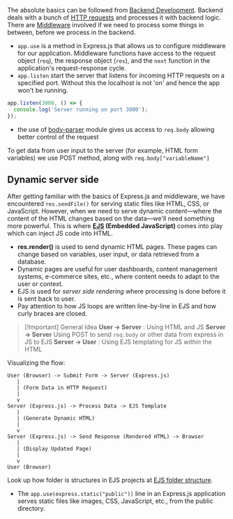 The absolute basics can be followed from [Backend Development](../Backend%20Development.md). Backend deals with a bunch of [HTTP requests](../HTTP%20requests.md) and processes it with backend logic. There are [Middleware](../Middleware.md) involved if we need to process some things in between, before we process in the backend. 

- `app.use` is a method in Express.js that allows us to configure middleware for our application. Middleware functions have access to the request object (`req`), the response object (`res`), and the `next` function in the application's request-response cycle. 
- `app.listen` start the server that listens for incoming HTTP requests on a specified port. Without this the localhost is not 'on' and hence the app won't be running.

```js
app.listen(3000, () => {
  console.log('Server running on port 3000');
});
```

-  the use of [body-parser](../body-parser.md) module gives us access to `req.body` allowing better control of the request

To get data from user input to the server (for example, HTML form variables) we use POST method, along with `req.body["variableName"]`

## Dynamic server side

After getting familiar with the basics of Express.js and middleware, we have encountered `res.sendFile()` for serving static files like HTML, CSS, or JavaScript. However, when we need to serve dynamic content—where the content of the HTML changes based on the data—we'll need something more powerful. This is where **[EJS](../EJS.md) (Embedded JavaScript)** comes into play which can inject JS code into HTML.

- **res.render()** is used to send dynamic HTML pages. These pages can change based on variables, user input, or data retrieved from a database.
- Dynamic pages are useful for user dashboards, content management systems, e-commerce sites, etc., where content needs to adapt to the user or context.
- EJS is used for *server side rendering*  where processing is done before it is sent back to user.
- Pay attention to how JS loops are written line-by-line in EJS and how curly braces are closed.


> [!Important] General Idea
> **User $\rightarrow$ Server** : Using HTML and JS
**Server $\rightarrow$ Server** Using POST to send `req.body` or other data from express in JS to EJS
**Server $\rightarrow$ User** : Using EJS templating for JS *within* the HTML

Visualizing the flow:
```
User (Browser) -> Submit Form -> Server (Express.js)
   |
   | (Form Data in HTTP Request)
   |
   v
Server (Express.js) -> Process Data -> EJS Template
   |
   | (Generate Dynamic HTML)
   |
   v
Server (Express.js) -> Send Response (Rendered HTML) -> Browser
   |
   | (Display Updated Page)
   |
   v
User (Browser)
```

Look up how folder is structures in EJS projects at [EJS folder structure](../EJS%20folder%20structure.md). 
- The `app.use(express.static("public"))` line in an Express.js application serves static files like images, CSS, JavaScript, etc., from the public directory.
